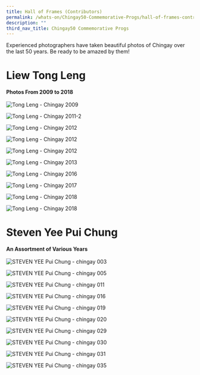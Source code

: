 ```yaml
---
title: Hall of Frames (Contributors)
permalink: /whats-on/Chingay50-Commemorative-Progs/hall-of-frames-contributors
description: ""
third_nav_title: Chingay50 Commemorative Progs
---
```


Experienced photographers have taken beautiful photos of Chingay over the last 50 years. Be ready to be amazed by them!

# Liew Tong Leng
**Photos From 2009 to 2018**<br></br>
![Tong Leng - Chingay 2009](/images/Hall%20of%20Frames%20Contributors/Liew%20Tong%20Leng/Tong%20Leng%20-%20Chingay%202009-1.jpg)

![Tong Leng - Chingay 2011-2](/images/Hall%20of%20Frames%20Contributors/Liew%20Tong%20Leng/Tong%20Leng%20-%20Chingay%202011-2-01.jpg)

![Tong Leng - Chingay 2012](/images/Hall%20of%20Frames%20Contributors/Liew%20Tong%20Leng/Tong%20Leng%20-%20Chingay%202012-3-01.jpg)

![Tong Leng - Chingay 2012](/images/Hall%20of%20Frames%20Contributors/Liew%20Tong%20Leng/Tong%20Leng%20-%20Chingay%202012-4-01.jpg)

![Tong Leng - Chingay 2012](/images/Hall%20of%20Frames%20Contributors/Liew%20Tong%20Leng/Tong%20Leng%20-%20Chingay%202012-5-01.jpg)

![Tong Leng - Chingay 2013](/images/Hall%20of%20Frames%20Contributors/Liew%20Tong%20Leng/Tong%20Leng%20-%20Chingay%202013-6-01.jpg)

![Tong Leng - Chingay 2016](/images/Hall%20of%20Frames%20Contributors/Liew%20Tong%20Leng/Tong%20Leng%20-%20Chingay%202016-7-01.jpg)

![Tong Leng - Chingay 2017](/images/Hall%20of%20Frames%20Contributors/Liew%20Tong%20Leng/Tong%20Leng%20-%20Chingay%202017-8-01.jpg)

![Tong Leng - Chingay 2018](/images/Hall%20of%20Frames%20Contributors/Liew%20Tong%20Leng/Tong%20Leng%20-%20Chingay%202018-10-01.jpg)

![Tong Leng - Chingay 2018](/images/Hall%20of%20Frames%20Contributors/Liew%20Tong%20Leng/Tong%20Leng%20-%20Chingay%202018-9-01.jpg)

# Steven Yee Pui Chung
**An Assortment of Various Years**<br></br>
![STEVEN YEE Pui Chung - chingay 003](/images/Hall%20of%20Frames%20Contributors/Steven%20Yee%20Pui%20Chung/STEVEN%20YEE%20Pui%20Chung%20-%20chingay%20003-01.jpg)

![STEVEN YEE Pui Chung - chingay 005](/images/Hall%20of%20Frames%20Contributors/Steven%20Yee%20Pui%20Chung/STEVEN%20YEE%20Pui%20Chung%20-%20chingay%20005-01.jpg)

![STEVEN YEE Pui Chung - chingay 011](/images/Hall%20of%20Frames%20Contributors/Steven%20Yee%20Pui%20Chung/STEVEN%20YEE%20Pui%20Chung%20-%20chingay%20011-01.jpg)

![STEVEN YEE Pui Chung - chingay 016](/images/Hall%20of%20Frames%20Contributors/Steven%20Yee%20Pui%20Chung/STEVEN%20YEE%20Pui%20Chung%20-%20chingay%20016-01.jpg)

![STEVEN YEE Pui Chung - chingay 019](/images/Hall%20of%20Frames%20Contributors/Steven%20Yee%20Pui%20Chung/STEVEN%20YEE%20Pui%20Chung%20-%20chingay%20019-01.jpg)

![STEVEN YEE Pui Chung - chingay 020](/images/Hall%20of%20Frames%20Contributors/Steven%20Yee%20Pui%20Chung/STEVEN%20YEE%20Pui%20Chung%20-%20chingay%20020-01.jpg)

![STEVEN YEE Pui Chung - chingay 029](/images/Hall%20of%20Frames%20Contributors/Steven%20Yee%20Pui%20Chung/STEVEN%20YEE%20Pui%20Chung%20-%20chingay%20029-01.jpg)

![STEVEN YEE Pui Chung - chingay 030](/images/Hall%20of%20Frames%20Contributors/Steven%20Yee%20Pui%20Chung/STEVEN%20YEE%20Pui%20Chung%20-%20chingay%20030-01.jpg)

![STEVEN YEE Pui Chung - chingay 031](/images/Hall%20of%20Frames%20Contributors/Steven%20Yee%20Pui%20Chung/STEVEN%20YEE%20Pui%20Chung%20-%20chingay%20031-01.jpg)

![STEVEN YEE Pui Chung - chingay 035](/images/Hall%20of%20Frames%20Contributors/Steven%20Yee%20Pui%20Chung/STEVEN%20YEE%20Pui%20Chung%20-%20chingay%20035-01.jpg)